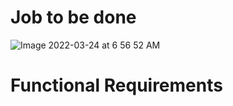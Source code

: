 # Job to be done

![Image 2022-03-24 at 6 56 52 AM](https://user-images.githubusercontent.com/27317800/159859841-20be4ee3-b789-4c4a-9555-eb4461320edb.jpg)


# Functional Requirements


